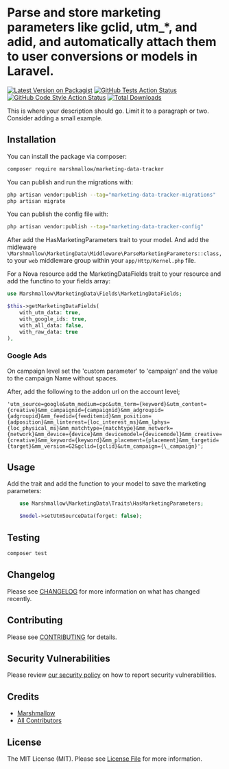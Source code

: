 # Parse and store marketing parameters like gclid, utm\_\*, and adid, and automatically attach them to user conversions or models in Laravel.

[![Latest Version on Packagist](https://img.shields.io/packagist/v/marshmallow-packages/marketing-data-tracker.svg?style=flat-square)](https://packagist.org/packages/marshmallow-packages/marketing-data-tracker)
[![GitHub Tests Action Status](https://img.shields.io/github/actions/workflow/status/marshmallow-packages/marketing-data-tracker/run-tests.yml?branch=main&label=tests&style=flat-square)](https://github.com/marshmallow-packages/marketing-data-tracker/actions?query=workflow%3Arun-tests+branch%3Amain)
[![GitHub Code Style Action Status](https://img.shields.io/github/actions/workflow/status/marshmallow-packages/marketing-data-tracker/fix-php-code-style-issues.yml?branch=main&label=code%20style&style=flat-square)](https://github.com/marshmallow-packages/marketing-data-tracker/actions?query=workflow%3A"Fix+PHP+code+style+issues"+branch%3Amain)
[![Total Downloads](https://img.shields.io/packagist/dt/marshmallow-packages/marketing-data-tracker.svg?style=flat-square)](https://packagist.org/packages/marshmallow-packages/marketing-data-tracker)

This is where your description should go. Limit it to a paragraph or two. Consider adding a small example.

## Installation

You can install the package via composer:

```bash
composer require marshmallow/marketing-data-tracker
```

You can publish and run the migrations with:

```bash
php artisan vendor:publish --tag="marketing-data-tracker-migrations"
php artisan migrate
```

You can publish the config file with:

```bash
php artisan vendor:publish --tag="marketing-data-tracker-config"
```

After add the HasMarketingParameters trait to your model. And add the midleware `\Marshmallow\MarketingData\Middleware\ParseMarketingParameters::class,` to your `web` middleware group within your `app/Http/Kernel.php` file.

For a Nova resource add the MarketingDataFields trait to your resource and add the functino to your fields array:

```php
use Marshmallow\MarketingData\Fields\MarketingDataFields;

$this->getMarketingDataFields(
    with_utm_data: true,
    with_google_ids: true,
    with_all_data: false,
    with_raw_data: true
),

```

### Google Ads

On campaign level set the 'custom parameter' to 'campaign' and the value to the campaign Name without spaces.

After, add the following to the addon url on the account level;

```text
'utm_source=google&utm_medium=cpc&utm_term={keyword}&utm_content={creative}&mm_campaignid={campaignid}&mm_adgroupid={adgroupid}&mm_feedid={feeditemid}&mm_position={adposition}&mm_linterest={loc_interest_ms}&mm_lphys={loc_physical_ms}&mm_matchtype={matchtype}&mm_network={network}&mm_device={device}&mm_devicemodel={devicemodel}&mm_creative={creative}&mm_keyword={keyword}&mm_placement={placement}&mm_targetid={target}&mm_version=G2&gclid={gclid}&utm_campaign={\_campaign}';
```

## Usage

Add the trait and add the function to your model to save the marketing parameters:

```php
    use Marshmallow\MarketingData\Traits\HasMarketingParameters;

    $model->setUtmSourceData(forget: false);
```

## Testing

```bash
composer test
```

## Changelog

Please see [CHANGELOG](CHANGELOG.md) for more information on what has changed recently.

## Contributing

Please see [CONTRIBUTING](CONTRIBUTING.md) for details.

## Security Vulnerabilities

Please review [our security policy](../../security/policy) on how to report security vulnerabilities.

## Credits

-   [Marshmallow](https://github.com/marshmallow-packages)
-   [All Contributors](../../contributors)

## License

The MIT License (MIT). Please see [License File](LICENSE.md) for more information.
